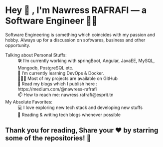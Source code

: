 # Hey :wave: , I'm Nawress RAFRAFI — a Software Engineer 👨‍💻

Software Engineering is something which coincides with my passion and hobby. Always up for a discussion on softwares, business and other opportunity.
<dl>
  <dt>Talking about Personal Stuffs:</dt>
<dd>🛠   I’m currently working with springBoot, Angular, JavaEE, MySQL, Mongodb, PostgreSQL etc.</dd>
<dd>🚀   I’m currently learning DevOps & Docker.</dd>
<dd>👨🏻‍💻   Most of my projects are available on GitHub</dd>
<dd>💬   Read my blogs which I publish here : https://medium.com/@nawress-rafrafi</dd>
<dd>📫   How to reach me: nawress.rafrafi@esprit.tn</dd>
  <dt>My Absolute Favorites:</dt>
<dd>💻   I love exploring new tech stack and developing new stuffs</dd>
<dd>📰   Reading & writing tech blogs whenever possible</dd>
</dl>

## Thank you for reading, Share your ❤️ by starring some of the repositories! 🌟
